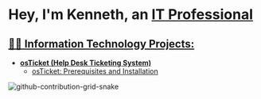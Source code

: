 <h1> Hey, I'm Kenneth, an <a href="https://www.linkedin.com/in/kenneth-stewart-479ba6182/"> IT Professional </h1>
  
  <h2>👨‍💻 Information Technology Projects:</h2>

- <b>osTicket (Help Desk Ticketing System)</b>
  - [osTicket: Prerequisites and Installation](https://github.com/SenseiK954/osticketing-prereqs)


<summary>


![github-contribution-grid-snake](https://user-images.githubusercontent.com/109401839/212478926-900d4c1f-7cc6-4334-a601-523e4f7c5a62.svg)

</summary>

